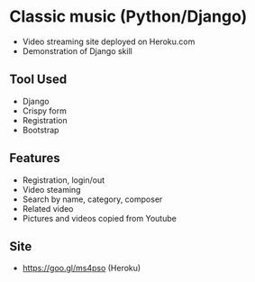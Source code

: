 # Classic music (Python/Django)  

- Video streaming site deployed on Heroku.com
- Demonstration of Django skill
   
## Tool Used
- Django
- Crispy form
- Registration
- Bootstrap

## Features
- Registration, login/out
- Video steaming
- Search by name, category, composer
- Related video
- Pictures and videos copied from Youtube

## Site
-  https://goo.gl/ms4pso (Heroku)


